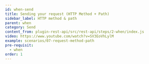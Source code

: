 ```yaml
---
id: when-send
title: Sending your request (HTTP Method + Path)
sidebar_label: HTTP method & path
parent: when
category: Send
content_from: plugin-rest-api/src/rest-api/steps/2-when/index.js
video: https://www.youtube.com/watch?v=SV3EoVhLylM
example: scenarios/07-request-method-path
pre-requisit:
  - when
order: 1
---
```


